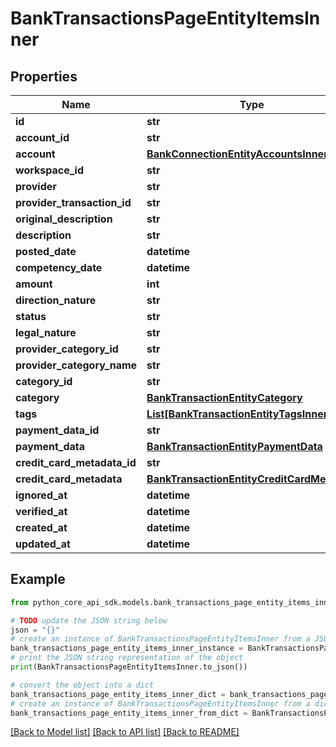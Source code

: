 # BankTransactionsPageEntityItemsInner


## Properties

Name | Type | Description | Notes
------------ | ------------- | ------------- | -------------
**id** | **str** |  | 
**account_id** | **str** |  | 
**account** | [**BankConnectionEntityAccountsInner**](BankConnectionEntityAccountsInner.md) |  | 
**workspace_id** | **str** |  | 
**provider** | **str** |  | 
**provider_transaction_id** | **str** |  | 
**original_description** | **str** |  | 
**description** | **str** |  | 
**posted_date** | **datetime** |  | 
**competency_date** | **datetime** |  | 
**amount** | **int** |  | 
**direction_nature** | **str** |  | 
**status** | **str** |  | 
**legal_nature** | **str** |  | 
**provider_category_id** | **str** |  | [optional] 
**provider_category_name** | **str** |  | [optional] 
**category_id** | **str** |  | [optional] 
**category** | [**BankTransactionEntityCategory**](BankTransactionEntityCategory.md) |  | [optional] 
**tags** | [**List[BankTransactionEntityTagsInner]**](BankTransactionEntityTagsInner.md) |  | 
**payment_data_id** | **str** |  | [optional] 
**payment_data** | [**BankTransactionEntityPaymentData**](BankTransactionEntityPaymentData.md) |  | [optional] 
**credit_card_metadata_id** | **str** |  | [optional] 
**credit_card_metadata** | [**BankTransactionEntityCreditCardMetadata**](BankTransactionEntityCreditCardMetadata.md) |  | [optional] 
**ignored_at** | **datetime** |  | [optional] 
**verified_at** | **datetime** |  | [optional] 
**created_at** | **datetime** |  | 
**updated_at** | **datetime** |  | 

## Example

```python
from python_core_api_sdk.models.bank_transactions_page_entity_items_inner import BankTransactionsPageEntityItemsInner

# TODO update the JSON string below
json = "{}"
# create an instance of BankTransactionsPageEntityItemsInner from a JSON string
bank_transactions_page_entity_items_inner_instance = BankTransactionsPageEntityItemsInner.from_json(json)
# print the JSON string representation of the object
print(BankTransactionsPageEntityItemsInner.to_json())

# convert the object into a dict
bank_transactions_page_entity_items_inner_dict = bank_transactions_page_entity_items_inner_instance.to_dict()
# create an instance of BankTransactionsPageEntityItemsInner from a dict
bank_transactions_page_entity_items_inner_from_dict = BankTransactionsPageEntityItemsInner.from_dict(bank_transactions_page_entity_items_inner_dict)
```
[[Back to Model list]](../README.md#documentation-for-models) [[Back to API list]](../README.md#documentation-for-api-endpoints) [[Back to README]](../README.md)


